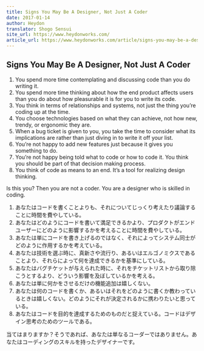 ```yaml
---
title: Signs You May Be A Designer, Not Just A Coder
date: 2017-01-14
author: Heydon
translator: Shogo Sensui
site_url: https://www.heydonworks.com/
article_url: https://www.heydonworks.com/article/signs-you-may-be-a-designer-not-just-a-coder
---
```


## Signs You May Be A Designer, Not Just A Coder

1. You spend more time contemplating and discussing code than you do writing it.
2. You spend more time thinking about how the end product affects users than you do about how pleasurable it is for you to write its code.
3. You think in terms of relationships and systems, not just the thing you’re coding up at the time.
4. You choose technologies based on what they can achieve, not how new, trendy, or ergonomic they are.
5. When a bug ticket is given to you, you take the time to consider what its implications are rather than just diving in to write it off your list.
6. You’re not happy to add new features just because it gives you something to do.
7. You’re not happy being told what to code or how to code it. You think you should be part of that decision making process.
8. You think of code as means to an end. It’s a tool for realizing design thinking.

Is this you? Then you are not a coder. You are a designer who is skilled in coding.

1. あなたはコードを書くことよりも、それについてじっくり考えたり議論することに時間を費やしている。
2. あなたはどのようにコードを書いて満足できるかより、プロダクトがエンドユーザーにどのように影響するかを考えることに時間を費やしている。
3. あなたは単にコードを書き上げるのではなく、それによってシステム同士がどのように作用するかを考えている。
4. あなたは技術を選ぶ時に、真新さや流行り、あるいはエルゴノミクスであることより、それらによって何を達成できるかを基準にしている。
5. あなたはバグチケットが与えられた時に、それをチケットリストから取り除こうとするより、どういう影響を及ぼしているかを考える。
6. あなたは単に何かをさせるだけの機能追加は嬉しくない。
7. あなたは何のコードを書くか、あるいはそれをどのように書くか教わっているときは嬉しくない。どのようにそれが決定されるかに携わりたいと思っている。
8. あなたはコードを目的を達成するためのものだと捉えている。コードはデザイン思考のためのツールである。

当てはまりますか？そうであれば、あなたは単なるコーダーではありません。あなたはコーディングのスキルを持ったデザイナーです。
